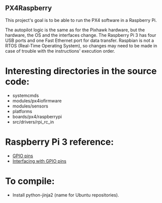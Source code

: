 ## PX4Raspberry
This project's goal is to be able to run the PX4 software in a Raspberry Pi.

The autopilot logic is the same as for the Pixhawk hardware, but the hardware, the OS and the interfaces change. The Raspberry Pi 3 has four USB ports and
one Fast Ethernet port for data transfer. Raspbian is not a RTOS (Real-Time Operating System), so changes may need to be made in case of trouble with the
instructions' execution order.

# Interesting directories in the source code:
 - systemcmds
 - modules/px4iofirmware
 - modules/sensors
 - platforms
 - boards/px4/raspberrypi
 - src/drivers/rpi_rc_in

# Raspberry Pi 3 reference:
 - [GPIO pins](https://www.raspberrypi.org/documentation/usage/gpio/)
 - [Interfacing with GPIO pins](https://kernel.googlesource.com/pub/scm/libs/libgpiod/libgpiod/+/v0.2.x/README.md)

# To compile:
 - Install python-jinja2 (name for Ubuntu repositories).

